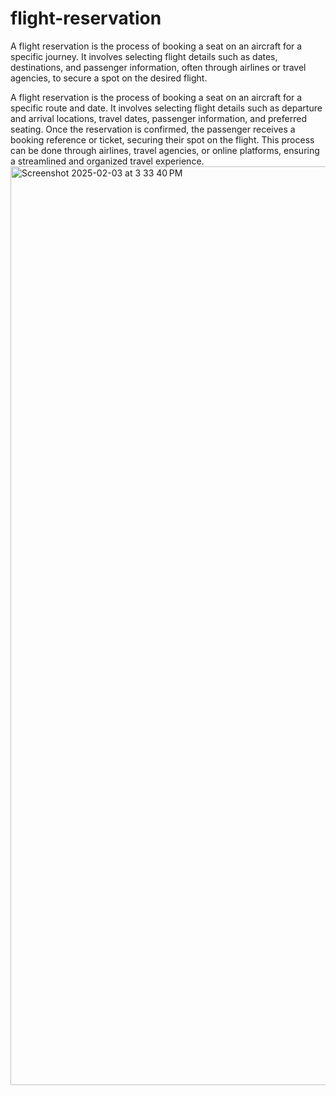 # flight-reservation
A flight reservation is the process of booking a seat on an aircraft for a specific journey. It involves selecting flight details such as dates, destinations, and passenger information, often through airlines or travel agencies, to secure a spot on the desired flight.

A flight reservation is the process of booking a seat on an aircraft for a specific route and date. It involves selecting flight details such as departure and arrival locations, travel dates, passenger information, and preferred seating. Once the reservation is confirmed, the passenger receives a booking reference or ticket, securing their spot on the flight. This process can be done through airlines, travel agencies, or online platforms, ensuring a streamlined and organized travel experience.
<img width="1470" alt="Screenshot 2025-02-03 at 3 33 40 PM" src="https://github.com/user-attachments/assets/8f2b9565-4801-418f-b977-cd701aa7038d" />
